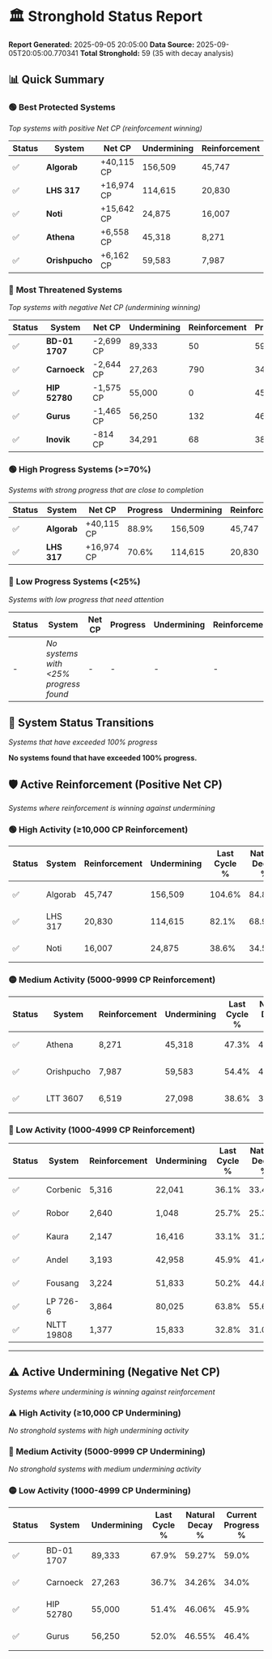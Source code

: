 # 🏛️ Stronghold Status Report

**Report Generated:** 2025-09-05 20:05:00
**Data Source:** 2025-09-05T20:05:00.770341
**Total Stronghold:** 59 (35 with decay analysis)

## 📊 Quick Summary

### 🟢 **Best Protected Systems**
*Top systems with positive Net CP (reinforcement winning)*

| Status | System | Net CP | Undermining | Reinforcement | Progress |
|--------|--------|--------|-------------|---------------|----------|
| ✅ | **Algorab** | +40,115 CP | 156,509 | 45,747 | 88.9% |
| ✅ | **LHS 317** | +16,974 CP | 114,615 | 20,830 | 70.6% |
| ✅ | **Noti** | +15,642 CP | 24,875 | 16,007 | 36.1% |
| ✅ | **Athena** | +6,558 CP | 45,318 | 8,271 | 42.8% |
| ✅ | **Orishpucho** | +6,162 CP | 59,583 | 7,987 | 48.4% |

### 🔴 **Most Threatened Systems**
*Top systems with negative Net CP (undermining winning)*

| Status | System | Net CP | Undermining | Reinforcement | Progress |
|--------|--------|--------|-------------|---------------|----------|
| ✅ | **BD-01 1707** | -2,699 CP | 89,333 | 50 | 59.0% |
| ✅ | **Carnoeck** | -2,644 CP | 27,263 | 790 | 34.0% |
| ✅ | **HIP 52780** | -1,575 CP | 55,000 | 0 | 45.9% |
| ✅ | **Gurus** | -1,465 CP | 56,250 | 132 | 46.4% |
| ✅ | **Inovik** | -814 CP | 34,291 | 68 | 38.0% |

### 🟢 **High Progress Systems (>=70%)**
*Systems with strong progress that are close to completion*

| Status | System | Net CP | Progress | Undermining | Reinforcement |
|--------|--------|--------|----------|-------------|---------------|
| ✅ | **Algorab** | +40,115 CP | 88.9% | 156,509 | 45,747 |
| ✅ | **LHS 317** | +16,974 CP | 70.6% | 114,615 | 20,830 |

### 🔴 **Low Progress Systems (<25%)**
*Systems with low progress that need attention*

| Status | System | Net CP | Progress | Undermining | Reinforcement |
|--------|--------|--------|----------|-------------|---------------|
| - | *No systems with <25% progress found* | - | - | - | - |
## 🔄 System Status Transitions
*Systems that have exceeded 100% progress*

**No systems found that have exceeded 100% progress.**

## 🛡️ Active Reinforcement (Positive Net CP)
*Systems where reinforcement is winning against undermining*

### 🟢 High Activity (≥10,000 CP Reinforcement)

| Status | System | Reinforcement | Undermining | Last Cycle % | Natural Decay % | Current Progress % | Current CP | Net CP | Activity |
|--------|--------|---------------|-------------|--------------|-----------------|-------------------|------------|--------|----------|
| ✅ | Algorab | 45,747 | 156,509 | 104.6% | 84.89% | 88.9% | 889,000 | +40,115 | 🟢 High Reinforcement |
| ✅ | LHS 317 | 20,830 | 114,615 | 82.1% | 68.90% | 70.6% | 706,000 | +16,974 | 🟢 High Reinforcement |
| ✅ | Noti | 16,007 | 24,875 | 38.6% | 34.54% | 36.1% | 361,000 | +15,642 | 🟢 High Reinforcement |

### 🟡 Medium Activity (5000-9999 CP Reinforcement)

| Status | System | Reinforcement | Undermining | Last Cycle % | Natural Decay % | Current Progress % | Current CP | Net CP | Activity |
|--------|--------|---------------|-------------|--------------|-----------------|-------------------|------------|--------|----------|
| ✅ | Athena | 8,271 | 45,318 | 47.3% | 42.14% | 42.8% | 428,000 | +6,558 | 🟡 Medium Reinforcement |
| ✅ | Orishpucho | 7,987 | 59,583 | 54.4% | 47.78% | 48.4% | 484,000 | +6,162 | 🟡 Medium Reinforcement |
| ✅ | LTT 3607 | 6,519 | 27,098 | 38.6% | 35.31% | 35.9% | 359,000 | +5,880 | 🟡 Medium Reinforcement |

### 🔴 Low Activity (1000-4999 CP Reinforcement)

| Status | System | Reinforcement | Undermining | Last Cycle % | Natural Decay % | Current Progress % | Current CP | Net CP | Activity |
|--------|--------|---------------|-------------|--------------|-----------------|-------------------|------------|--------|----------|
| ✅ | Corbenic | 5,316 | 22,041 | 36.1% | 33.41% | 33.9% | 338,999 | +4,948 | 🔵 Low Reinforcement |
| ✅ | Robor | 2,640 | 1,048 | 25.7% | 25.31% | 25.6% | 256,000 | +2,939 | 🔵 Low Reinforcement |
| ✅ | Kaura | 2,147 | 16,416 | 33.1% | 31.29% | 31.5% | 315,000 | +2,097 | 🔵 Low Reinforcement |
| ✅ | Andel | 3,193 | 42,958 | 45.9% | 41.40% | 41.6% | 416,000 | +1,978 | 🔵 Low Reinforcement |
| ✅ | Fousang | 3,224 | 51,833 | 50.2% | 44.83% | 45.0% | 450,000 | +1,729 | 🔵 Low Reinforcement |
| ✅ | LP 726-6 | 3,864 | 80,025 | 63.8% | 55.66% | 55.8% | 557,999 | +1,371 | 🔵 Low Reinforcement |
| ✅ | NLTT 19808 | 1,377 | 15,833 | 32.8% | 31.07% | 31.2% | 312,000 | +1,345 | 🔵 Low Reinforcement |


---

## ⚠️ Active Undermining (Negative Net CP)
*Systems where undermining is winning against reinforcement*

### ⚠️ High Activity (≥10,000 CP Undermining)

*No stronghold systems with high undermining activity*

### 🔶 Medium Activity (5000-9999 CP Undermining)

*No stronghold systems with medium undermining activity*

### 🟡 Low Activity (1000-4999 CP Undermining)

| Status | System | Undermining | Last Cycle % | Natural Decay % | Current Progress % | Reinforcement | Current CP | Net CP | Activity |
|--------|--------|-------------|--------------|-----------------|-------------------|---------------|------------|--------|----------|
| ✅ | BD-01 1707 | 89,333 | 67.9% | 59.27% | 59.0% | 50 | 590,000 | -2,699 | 🟡 Low Undermining |
| ✅ | Carnoeck | 27,263 | 36.7% | 34.26% | 34.0% | 790 | 340,000 | -2,644 | 🟡 Low Undermining |
| ✅ | HIP 52780 | 55,000 | 51.4% | 46.06% | 45.9% | 0 | 458,999 | -1,575 | 🟡 Low Undermining |
| ✅ | Gurus | 56,250 | 52.0% | 46.55% | 46.4% | 132 | 463,999 | -1,465 | 🟡 Low Undermining |
